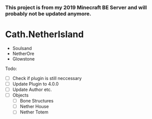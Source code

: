 ### This project is from my 2019 Minecraft BE Server and will probably not be updated anymore.

# Cath.NetherIsland

- Soulsand
- NetherOre
- Glowstone

Todo:

- [ ] Check if plugin is still neccessary
- [ ] Update Plugin to 4.0.0
- [ ] Update Author etc.
- [ ] Objects
  - [ ] Bone Structures
  - [ ] Nether House
  - [ ] Nether Totem
